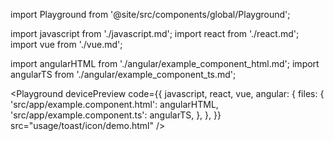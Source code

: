 import Playground from '@site/src/components/global/Playground';

import javascript from './javascript.md';
import react from './react.md';
import vue from './vue.md';

import angularHTML from './angular/example_component_html.md';
import angularTS from './angular/example_component_ts.md';

<Playground
  devicePreview
  code={{
    javascript,
    react,
    vue,
    angular: {
      files: {
        'src/app/example.component.html': angularHTML,
        'src/app/example.component.ts': angularTS,
      },
    },
  }}
  src="usage/toast/icon/demo.html"
/>

